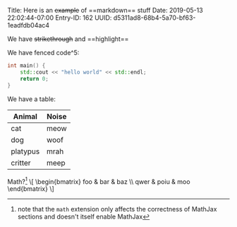 Title: Here is an ~~example~~ of ==markdown== stuff
Date: 2019-05-13 22:02:44-07:00
Entry-ID: 162
UUID: d5311ad8-68b4-5a70-bf63-1eadfdb04ac4

We have ~~strikethrough~~ and ==highlight==

We have fenced code^5:

```c++
int main() {
    std::cout << "hello world" << std::endl;
    return 0;
}
```

We have a table:

| Animal | Noise   |
| ------ | ------- |
| cat    | meow    |
| dog    | woof    |
| platypus | mrah  |
| critter  | meep  |

Math?[^math] \\[
\begin{bmatrix}
foo & bar & baz \\\\
qwer & poiu & moo
\end{bmatrix}
\\]

[^math]: note that the `math` extension only affects the correctness of MathJax sections and doesn't itself enable MathJax
